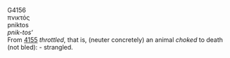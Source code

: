 <body>
  <p>G4156<br>  πνικτός  <br> pniktos  <br><i>pnik-tos‘ </i><br>From <a href="g4155.htm">4155</a>  <i>throttled</i>, that is, (neuter concretely) an animal <i>choked</i> to death (not bled): - strangled.<br></p>
 </body>